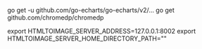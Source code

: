 go get -u github.com/go-echarts/go-echarts/v2/...
go get github.com/chromedp/chromedp

 export HTMLTOIMAGE_SERVER_ADDRESS=127.0.0.1:8002
 export HTMLTOIMAGE_SERVER_HOME_DIRECTORY_PATH=""

